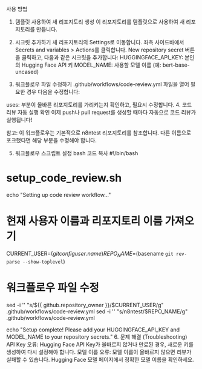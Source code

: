 사용 방법
1. 템플릿 사용하여 새 리포지토리 생성
이 리포지토리를 템플릿으로 사용하여 새 리포지토리를 만듭니다.

2. 시크릿 추가하기
새 리포지토리의 Settings로 이동합니다.
좌측 사이드바에서 Secrets and variables > Actions를 클릭합니다.
New repository secret 버튼을 클릭하고, 다음과 같은 시크릿을 추가합니다:
HUGGINGFACE_API_KEY: 본인의 Hugging Face API 키
MODEL_NAME: 사용할 모델 이름 (예: bert-base-uncased)
3. 워크플로우 파일 수정하기
.github/workflows/code-review.yml 파일을 열어 필요한 경우 다음을 수정합니다:

uses: 부분이 올바른 리포지토리를 가리키는지 확인하고, 필요시 수정합니다.
4. 코드 리뷰 자동 실행 확인
이제 push나 pull request를 생성할 때마다 자동으로 코드 리뷰가 실행됩니다!

참고: 이 워크플로우는 기본적으로 n8ntest 리포지토리를 참조합니다. 다른 이름으로 포크했다면 해당 부분을 수정해야 합니다.

5. 워크플로우 스크립트 설정
bash
코드 복사
#!/bin/bash
# setup_code_review.sh

echo "Setting up code review workflow..."

# 현재 사용자 이름과 리포지토리 이름 가져오기
CURRENT_USER=$(git config user.name)
REPO_NAME=$(basename `git rev-parse --show-toplevel`)

# 워크플로우 파일 수정
sed -i '' "s/\${{ github.repository_owner }}/$CURRENT_USER/g" .github/workflows/code-review.yml
sed -i '' "s/n8ntest/$REPO_NAME/g" .github/workflows/code-review.yml

echo "Setup complete! Please add your HUGGINGFACE_API_KEY and MODEL_NAME to your repository secrets."
6. 문제 해결 (Troubleshooting)
API Key 오류: Hugging Face API Key가 올바르지 않거나 만료된 경우, 새로운 키를 생성하여 다시 설정해야 합니다.
모델 이름 오류: 모델 이름이 올바르지 않으면 리뷰가 실패할 수 있습니다. Hugging Face 모델 페이지에서 정확한 모델 이름을 확인하세요.
